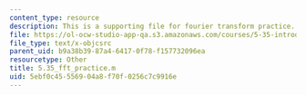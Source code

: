 ```yaml
---
content_type: resource
description: This is a supporting file for fourier transform practice.
file: https://ol-ocw-studio-app-qa.s3.amazonaws.com/courses/5-35-introduction-to-experimental-chemistry-fall-2012/5ebf0c45556904a8f70f0256c7c9916e_5.35_fft_practice.m
file_type: text/x-objcsrc
parent_uid: b9a38b39-87a4-6417-0f78-f157732096ea
resourcetype: Other
title: 5.35_fft_practice.m
uid: 5ebf0c45-5569-04a8-f70f-0256c7c9916e
---
```

